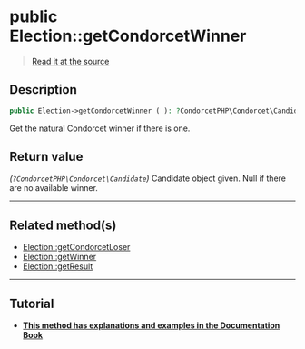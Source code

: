 # public Election::getCondorcetWinner

> [Read it at the source](https://github.com/julien-boudry/Condorcet/blob/master/src/ElectionProcess/ResultsProcess.php#L171)

## Description    

```php
public Election->getCondorcetWinner ( ): ?CondorcetPHP\Condorcet\Candidate
```

Get the natural Condorcet winner if there is one.


## Return value   

*(`?CondorcetPHP\Condorcet\Candidate`)* Candidate object given. Null if there are no available winner.


---------------------------------------

## Related method(s)      

* [Election::getCondorcetLoser](/Docs/api-reference/Election%20Class/Election--getCondorcetLoser.md)    
* [Election::getWinner](/Docs/api-reference/Election%20Class/Election--getWinner.md)    
* [Election::getResult](/Docs/api-reference/Election%20Class/Election--getResult.md)    

---------------------------------------

## Tutorial

* **[This method has explanations and examples in the Documentation Book](https://www.condorcet.io/3.AsPhpLibrary/6.Results/1.WinnerAndLoser)**    
